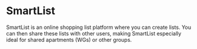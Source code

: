 # SmartList
SmartList is an online shopping list platform where you can create lists.
You can then share these lists with other users, making SmartList especially ideal for shared apartments (WGs) or other groups.
